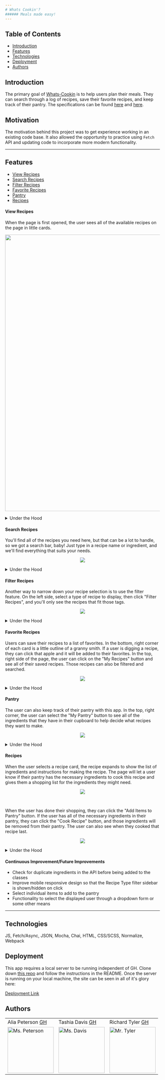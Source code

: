 ```yaml
---
# Whats Cookin'?
###### Meals made easy!
---
```

## Table of Contents
* [Introduction](#introduction)
* [Features](#features)
* [Technologies](#technologies)
* [Deployment](#deployment)
* [Authors](#authors)

## Introduction
The primary goal of [Whats-Cookin](https://github.com/alia-peterson/whats-cooking) is to help users plan their meals. They can search through a log of recipes, save their favorite recipes, and keep track of their pantry. The specifications can be found [here](https://frontend.turing.io/projects/whats-cookin.html) and [here](https://frontend.turing.io/projects/module-2/refactor-tractor-wc.html).

## Motivation
The motivation behind this project was to get experience working in an existing code base. It also allowed the opportunity to practice using `Fetch` API and updating code to incorporate more modern functionality. 

---

## Features
* [View Recipes](#View-Recipes)
* [Search Recipes](#Search-Recipes)
* [Filter Recipes](#Filter-Recipes)
* [Favorite Recipes](#Favorite-Recipes)
* [Pantry](#Pantry)
* [Recipes](#Recipes)


#### View Recipes
When the page is first opened, the user sees all of the available recipes on the page in little cards. 
<p align = "center">
<img src="https://user-images.githubusercontent.com/70095063/104495280-cf843180-5594-11eb-92a0-920539490dbb.png" width="900" height="auto">
<!-- <blockquote class="imgur-embed-pub" lang="en" data-id="a/CCHCRQU" data-context="false" ><a href="//imgur.com/a/CCHCRQU"></a></blockquote><script async src="//s.imgur.com/min/embed.js" charset="utf-8"></script> -->
</p>
    <details>
      <summary>Under the Hood</summary>
      The recipes are created by using `fetch` to request recipe data and then displayed on cards that are created in the DOM. 
    </details>

#### Search Recipes
You'll find all of the recipes you need here, but that can be a lot to handle, so we got a search bar, baby! Just type in a recipe name or ingredient, and we'll find everything that suits your needs.  
<p align = "center">
<img src="https://media.giphy.com/media/94qT4z80QExCPprrmX/giphy.gif">
</p>
    <details>
      <summary>Under the Hood</summary>
      When the user starts to type into the search bar, the recipes are filtered first by name and then by ingredient. The recipes that do not match the search criteria are then hidden from view.
    </details>
    
#### Filter Recipes 
Another way to narrow down your recipe selection is to use the filter feature. On the left side, select a type of recipe to display, then click "Filter Recipes", and you'll only see the recipes that fit those tags. 
<p align = "center">
<img src="https://media.giphy.com/media/rgOW0YRZdT9V32XzVy/giphy.gif">
</p>
    <details>
      <summary>Under the Hood</summary>
      When the user selects a tag and presses the button, all of the recipes whose tags do NOT include the selected tag/s are hidden from the page. When the user selects more than one tag, the recipe's tags must include ALL of the selected tags to not be hidden. 
    </details>
    
#### Favorite Recipes 
Users can save their recipes to a list of favorites. In the bottom, right corner of each card is a little outline of a granny smith. If a user is digging a recipe, they can click that apple and it will be added to their favorites. In the top, right side of the page, the user can click on the "My Recipes" button and see all of their saved recipes. Those recipes can also be filtered and searched. 
<p align = "center">
<img src="https://media.giphy.com/media/8J8SBaqrNxbPz8jla8/giphy.gif">
</p>
    <details>
      <summary>Under the Hood</summary>
      When the user selects the apple icon, the card element's class is updated. Then, when the user clicks "My Recipes", the main section's class is updated to only display the cards with the favorited class. 
    </details>
   
#### Pantry
The user can also keep track of their pantry with this app. In the top, right corner, the user can select the "My Pantry" button to see all of the ingredients that they have in their cupboard to help decide what recipes they want to make. 
<p align = "center">
<img src="https://media.giphy.com/media/6hPk6pvU7ZBH9BJFRn/giphy.gif">
</p>
    <details>
      <summary>Under the Hood</summary>
      The pantry displays from the User instance's pantry property.
    </details>

#### Recipes
When the user selects a recipe card, the recipe expands to show the list of ingredients and instructions for making the recipe. The page will let a user know if their pantry has the necessary ingredients to cook this recipe and gives them a shopping list for the ingredients they might need. 
<p align = "center">
<img src="https://media.giphy.com/media/ELG5rt7fx4SgS7SkDv/giphy.gif">
</p>
<br>

When the user has done their shopping, they can click the "Add Items to Pantry" button. If the user has all of the necessary ingredients in their pantry, they can click the "Cook Recipe" button, and those ingredients will be removed from their pantry. The user can also see when they cooked that recipe last. 
<p align = "center">
<img src="https://media.giphy.com/media/eSrlmC6rIqMrdoyDoz/giphy.gif">
</p>
    <details>
      <summary>Under the Hood</summary>
      When the recipe card is selected, the recipe modal is displayed and brought to the front/top, disabling all of the functionality behind/under it. The list of ingredients and instructions are displayed form the Recipe instance. The user's pantry is checked for all of the Recipe's ingredients and displays whether the user has the ingredients to make the recipe.
    <br>
    <br>
    If the user has the required ingredients, they can click the "Cook Recipe" button and the User's pantry will be uodated using a a Fetch POST to remove the ingredients. If the user does not have the necessary ingredients, they can click the "Add Items to Pantry" button and the User's pantry will be updated using a Fetch POST to add the ingredients.
    <br>
    <br>
    When the user decides to cook a recipe, the Recipe is added to the User's cookedRecipes property. If the user has cooked the recipe before and it already exists in that property, then the Recipe is not added, but the date is updated. 
    </details>

#### Continuous Improvement/Future Improvements
- Check for duplicate ingredients in the API before being added to the classes
- Improve mobile responsive design so that the Recipe Type filter sidebar is shown/hidden on click
- Select individual items to add to the pantry
- Functionality to select the displayed user through a dropdown form or some other means
---

## Technologies
JS, Fetch/Async, JSON, Mocha, Chai, HTML, CSS/SCSS, Normalize, Webpack

## Deployment
This app requires a local server to be running independent of GH. Clone down [this repo](https://github.com/turingschool-examples/whats-cookin-api) and follow the instructions in the README. Once the server is running on your local machine, the site can be seen in all of it's glory here: 

[Deployment Link](alia-peterson.github.io/whats-cooking/dist/index.html)

## Authors
<table>
    <tr>
        <td> Alia Peterson <a href="https://github.com/alia-peterson">GH</td>
        <td> Tashia Davis <a href="https://github.com/tashiad">GH</td>
        <td> Richard Tyler <a href="https://github.com/richardltyler">GH</td>
    </tr>
<td><img src="https://avatars3.githubusercontent.com/u/70297733?s=400&u=f7e7c3682b498a90f005565b56b38a8ac985b053&v=4" alt="Ms. Peterson"
 width="150" height="auto" /></td>
 <td><img src="https://avatars3.githubusercontent.com/u/66852774?s=400&v=4" alt="Ms. Davis"
 width="150" height="auto" /></td>
 <td><img src="https://avatars3.githubusercontent.com/u/70095063?s=460&u=39c274f1a2fbb88cc013de61aa8307596a988255&v=4" alt="Mr. Tyler"
 width="150" height="auto" /></td>
</table>


